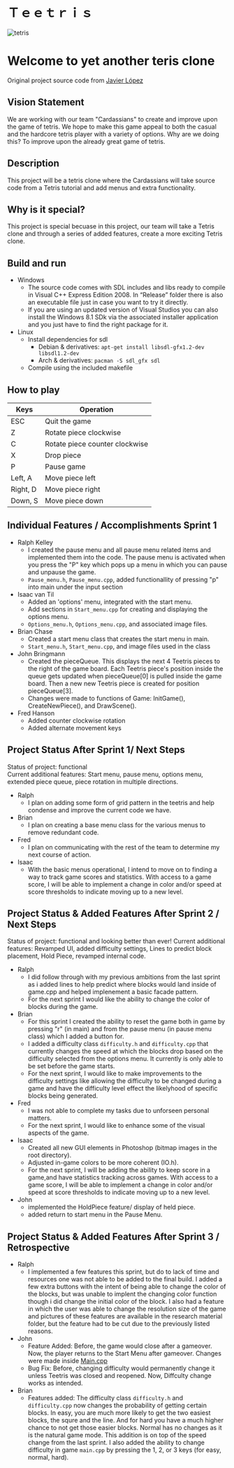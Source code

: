 # Ｔｅｅｔｒｉｓ
![tetris](https://raw.githubusercontent.com/cs3398-cardassians-prime/CS3398-cardassians-S2019/master/tetris.jpg)

# Welcome to yet another teris clone

Original project source code from [Javier López](http://www.javilop.com)

## Vision Statement
We are working with our team "Cardassians" to create and improve upon the game of tetris. We hope to make this game appeal to both the casual and the hardcore tetris player with a variety of options. Why are we doing this? To improve upon the already great game of tetris.

## Description
This project will be a tetris clone where the Cardassians will take source code from a Tetris tutorial and add menus and extra functionality.

## Why is it special?
This project is special becuase in this project, our team will take a Tetris clone and through a series of added features, create a more exciting Tetris clone.

## Build and run
* Windows
  * The source code comes with SDL includes and libs ready to compile in Visual C++ Express Edition 2008. In “Release” folder there is also an executable file just in case you want to try it directly.
  * If you are using an updated version of Visual Studios you can also install the Windows 8.1 SDk via the associated installer application and you just have to find the right package for it.
* Linux
  * Install dependencies for sdl
    * Debian & derivatives: `apt-get install libsdl-gfx1.2-dev libsdl1.2-dev`
    * Arch & derivatives: `pacman -S sdl_gfx sdl`
  * Compile using the included makefile
  
## How to play
Keys | Operation
------------ | -------------
ESC | Quit the game
Z | Rotate piece clockwise
C | Rotate piece counter clockwise
X | Drop piece
P | Pause game
Left, A | Move piece left
Right, D | Move piece right
Down, S | Move piece down

## Individual Features / Accomplishments Sprint 1
* Ralph Kelley
  * I created the pause menu and all pause menu related items and implemented them into the code. The pause menu is activated when you press the "P" key which pops up a menu in which you can pause and unpause the game.  
  * `Pause_menu.h`, `Pause_menu.cpp`, added functionallity of pressing "p" into main under the input section
* Isaac van Til
  * Added an 'options' menu, integrated with the start menu.
  * Add sections in `Start_menu.cpp` for creating and displaying the options menu.
  * `Options_menu.h`, `Options_menu.cpp`, and associated image files.
* Brian Chase
  * Created a start menu class that creates the start menu in main.
  * `Start_menu.h`, `Start_menu.cpp`, and image files used in the class
* John Bringmann
  * Created the pieceQueue. This displays the next 4 Teetris pieces to the right of the game board. 
    Each Teetris piece's position inside the queue gets updated when pieceQueue[0] is pulled inside the game board.
    Then a new new Teetris piece is created for position pieceQueue[3]. 
  * Changes were made to functions of Game: InitGame(), CreateNewPiece(), and DrawScene().  
* Fred Hanson
  * Added counter clockwise rotation
  * Added alternate movement keys

 
## Project Status After Sprint 1/ Next Steps
Status of project: functional  
Current additional features: Start menu, pause menu, options menu, extended piece queue, piece rotation in multiple directions.
* Ralph
  * I plan on adding some form of grid pattern in the teetris and help condense and improve the current code we have.
* Brian
  * I plan on creating a base menu class for the various menus to remove redundant code.
* Fred
  * I plan on communicating with the rest of the team to determine my next course of action.
* Isaac
  * With the basic menus operational, I intend to move on to finding a way to track game scores and statistics. With access to a game score, I will be able to implement a change in color and/or speed at score thresholds to indicate moving up to a new level.
  
 ## Project Status & Added Features After Sprint 2 / Next Steps
 Status of project: functional and looking better than ever!
 Current additional features: Revamped UI, added difficulty settings, Lines to predict block placement, Hold Piece, revamped internal code.
* Ralph
  * I did follow through with my previous ambitions from the last sprint as i added lines to help predict where blocks would land inside of game.cpp and helped implenement a basic facade pattern. 
  * For the next sprint I would like the ability to change the color of blocks during the game.  
* Brian
  * For this sprint I created the ability to reset the game both in game by pressing "r" (in main) and from the pause menu (in pause menu class) which I added a button for. 
  * I added a difficulty class `difficulty.h` and `difficulty.cpp` that currently changes the speed at which the blocks drop based on the difficulty selected from the options menu. It currently is only able to be set before the game starts.
  * For the next sprint, I would like to make improvements to the difficulty settings like allowing the difficulty to be changed during a game and have the difficulty level effect the likelyhood of specific blocks being generated.
* Fred
  * I was not able to complete my tasks due to unforseen personal matters.
  * For the next sprint, I would like to enhance some of the visual aspects of the game.
* Isaac
  * Created all new GUI elements in Photoshop (bitmap images in the root directory).
  * Adjusted in-game colors to be more coherent (IO.h).
  * For the next sprint, I will be adding the ability to keep score in a game,and have statistics tracking across games. With access to a game score, I will be able to implement a change in color and/or speed at score thresholds to indicate moving up to a new level.
* John
  * implemented the HoldPiece feature/ display of held piece.  
  * added return to start menu in the Pause Menu.

## Project Status & Added Features After Sprint 3 / Retrospective
* Ralph
  * I implemented a few features this sprint, but do to lack of time and resources one was not able to be added to the final build.  I added a few extra buttons with the intent of being able to change the color of the blocks, but was unable to implent the changing color function though i did change the initial color of the block.  I also had a feature in which the user was able to change the resolution size of the game and pictures of these features are available in the research material folder, but the feature had to be cut due to the previously listed reasons.  
* John
  * Feature Added: 
      Before, the game would close after a gameover. 
      Now, the player returns to the Start Menu after gameover. Changes were made inside [Main.cpp](https://github.com/cs3398-cardassians-prime/CS3398-cardassians-S2019/blob/4909d3a2d730958b1962d4ca4312534183c64837/Main.cpp)
  * Bug Fix: 
        Before, changing difficulty would permanently change it unless Teetris was closed and reopened.
        Now, Diffculty change works as intended.
* Brian
  * Features added:
     The difficulty class `difficulty.h` and `difficulty.cpp` now changes the probability of getting certain blocks. In easy, you are much more likely to get the two easiest blocks, the squre and the line. And for hard you have a much higher chance to not get those easier blocks. Normal has no changes as it is the natural game mode. This addition is on top of the speed change from the last sprint. I also added the ability to change difficulty in game `main.cpp` by pressing the 1, 2, or 3 keys (for easy, normal, hard). 

